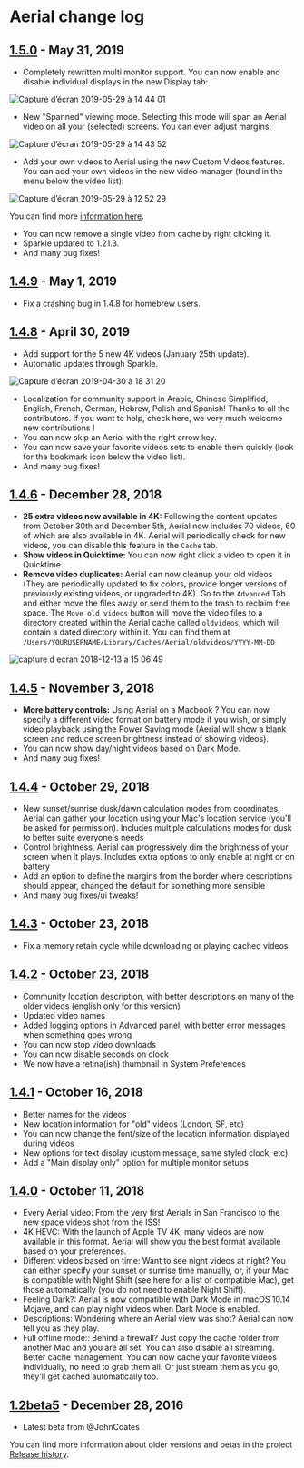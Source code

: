 #  Aerial change log

## [1.5.0](https://github.com/JohnCoates/Aerial/releases/tag/v1.5.0) - May 31, 2019

- Completely rewritten multi monitor support. You can now enable and disable individual displays in the new Display tab:

![Capture d’écran 2019-05-29 à 14 44 01](https://user-images.githubusercontent.com/37544189/58558340-d116af80-8220-11e9-9081-696d805c1e29.jpg)

- New "Spanned" viewing mode. Selecting this mode will span an Aerial video on all your (selected) screens. You can even adjust margins:

![Capture d’écran 2019-05-29 à 14 43 52](https://user-images.githubusercontent.com/37544189/58558342-d116af80-8220-11e9-8bb0-8d26f1e1b6ed.jpg)

- Add your own videos to Aerial using the new Custom Videos features. You can add your own videos in the new video manager (found in the menu below the video list):

![Capture d’écran 2019-05-29 à 12 52 29](https://user-images.githubusercontent.com/37544189/58552781-8478a780-8213-11e9-99bc-2b55c75b6bd3.jpg)

You can find more [information here](CustomVideos.md).

- You can now remove a single video from cache by right clicking it.
- Sparkle updated to 1.21.3.
- And many bug fixes!

## [1.4.9](https://github.com/JohnCoates/Aerial/releases/tag/v1.4.9) - May 1, 2019

- Fix a crashing bug in 1.4.8 for homebrew users. 

## [1.4.8](https://github.com/JohnCoates/Aerial/releases/tag/v1.4.8) - April 30, 2019

- Add support for the 5 new 4K videos (January 25th update).
- Automatic updates through Sparkle.

![Capture d’écran 2019-04-30 à 18 31 20](https://user-images.githubusercontent.com/37544189/56977789-4afe3f00-6b76-11e9-9985-1ca1a1866d6b.jpg)

- Localization for community support in Arabic, Chinese Simplified, English, French, German, Hebrew, Polish and Spanish! Thanks to all the contributors. If you want to help, check here, we very much welcome new contributions !
- You can now skip an Aerial with the right arrow key.
- You can now save your favorite videos sets to enable them quickly (look for the bookmark icon below the video list).
- And many bug fixes!

## [1.4.6](https://github.com/JohnCoates/Aerial/releases/tag/v1.4.6) - December 28, 2018

- **25 extra videos now available in 4K:** Following the content updates from October 30th and December 5th, Aerial now includes 70 videos, 60 of which are also available in 4K. Aerial will periodically check for new videos, you can disable this feature in the `Cache` tab.
- **Show videos in Quicktime:** You can now right click a video to open it in Quicktime.
- **Remove video duplicates:** Aerial can now cleanup your old videos (They are periodically updated to fix colors, provide longer versions of previously existing videos, or upgraded to 4K). Go to the `Advanced` Tab and either move the files away or send them to the trash to reclaim free space. The `Move old videos` button will move the video files to a directory created within the Aerial cache called `oldvideos`, which will contain a dated directory within it. You can find them at `/Users/YOURUSERNAME/Library/Caches/Aerial/oldvideos/YYYY-MM-DD`

![capture d ecran 2018-12-13 a 15 06 49](https://user-images.githubusercontent.com/37544189/49943901-60394080-fee9-11e8-93b0-3cc68087b70e.png)


## [1.4.5](https://github.com/JohnCoates/Aerial/releases/tag/v1.4.5) - November 3, 2018

- **More battery controls:** Using Aerial on a Macbook ? You can now specify a different video format on battery mode if you wish, or simply video playback using the Power Saving mode (Aerial will show a blank screen and reduce screen brightness instead of showing videos).
- You can now show day/night videos based on Dark Mode.
- And many bug fixes!

## [1.4.4](https://github.com/JohnCoates/Aerial/releases/tag/v1.4.4) - October 29, 2018

- New sunset/sunrise dusk/dawn calculation modes from coordinates, Aerial can gather your location using your Mac's location service (you'll be asked for permission). Includes multiple calculations modes for dusk to better suite everyone's needs
- Control brightness, Aerial can progressively dim the brightness of your screen when it plays. Includes extra options to only enable at night or on battery
- Add an option to define the margins from the border where descriptions should appear, changed the default for something more sensible
- And many bug fixes/ui tweaks!

## [1.4.3](https://github.com/JohnCoates/Aerial/releases/tag/v1.4.3) - October 23, 2018

- Fix a memory retain cycle while downloading or playing cached videos

## [1.4.2](https://github.com/JohnCoates/Aerial/releases/tag/v1.4.2) - October 23, 2018

- Community location description, with better descriptions on many of the older videos (english only for this version)
- Updated video names
- Added logging options in Advanced panel, with better error messages when something goes wrong
- You can now stop video downloads
- You can now disable seconds on clock
- We now have a retina(ish) thumbnail in System Preferences

## [1.4.1](https://github.com/JohnCoates/Aerial/releases/tag/v1.4.1) - October 16, 2018

- Better names for the videos
- New location information for "old" videos (London, SF, etc)
- You can now change the font/size of the location information displayed during videos
- New options for text display (custom message, same styled clock, etc)
- Add a "Main display only" option for multiple monitor setups

## [1.4.0](https://github.com/JohnCoates/Aerial/releases/tag/v1.4) - October 11, 2018

- Every Aerial video: From the very first Aerials in San Francisco to the new space videos shot from the ISS!
- 4K HEVC: With the launch of Apple TV 4K, many videos are now available in this format. Aerial will show you the best format available based on your preferences.
- Different videos based on time: Want to see night videos at night? You can either specify your sunset or sunrise time manually, or, if your Mac is compatible with Night Shift (see here for a list of compatible Mac), get those automatically (you do not need to enable Night Shift).
- Feeling Dark?: Aerial is now compatible with Dark Mode in macOS 10.14 Mojave, and can play night videos when Dark Mode is enabled.
- Descriptions: Wondering where an Aerial view was shot? Aerial can now tell you as they play.
- Full offline mode:: Behind a firewall? Just copy the cache folder from another Mac and you are all set. You can also disable all streaming.
Better cache management: You can now cache your favorite videos individually, no need to grab them all. Or just stream them as you go, they'll get cached automatically too.


## [1.2beta5](https://github.com/JohnCoates/Aerial/releases/tag/v1.2beta5) - December 28, 2016

- Latest beta from @JohnCoates

You can find more information about older versions and betas in the project [Release history](https://github.com/JohnCoates/Aerial/releases).
